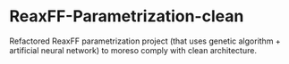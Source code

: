 # ReaxFF-Parametrization-clean
Refactored ReaxFF parametrization project (that uses genetic algorithm + artificial neural network) to moreso comply with clean architecture.
